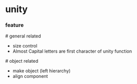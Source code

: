 # unity

### feature

\# general related
- size control
- Almost Capital letters are first character of unity function

\# object related
- make object (left hierarchy)
- align component
